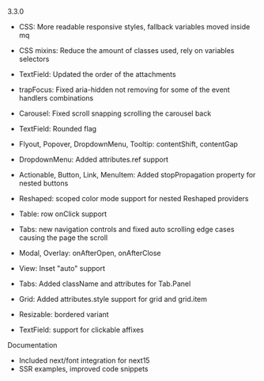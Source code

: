 3.3.0

- CSS: More readable responsive styles, fallback variables moved inside mq
- CSS mixins: Reduce the amount of classes used, rely on variables selectors

- TextField: Updated the order of the attachments
- trapFocus: Fixed aria-hidden not removing for some of the event handlers combinations
- Carousel: Fixed scroll snapping scrolling the carousel back
- TextField: Rounded flag
- Flyout, Popover, DropdownMenu, Tooltip: contentShift, contentGap
- DropdownMenu: Added attributes.ref support
- Actionable, Button, Link, MenuItem: Added stopPropagation property for nested buttons
- Reshaped: scoped color mode support for nested Reshaped providers
- Table: row onClick support
- Tabs: new navigation controls and fixed auto scrolling edge cases causing the page the scroll
- Modal, Overlay: onAfterOpen, onAfterClose
- View: Inset "auto" support
- Tabs: Added className and attributes for Tab.Panel
- Grid: Added attributes.style support for grid and grid.item
- Resizable: bordered variant
- TextField: support for clickable affixes

Documentation

- Included next/font integration for next15
- SSR examples, improved code snippets
